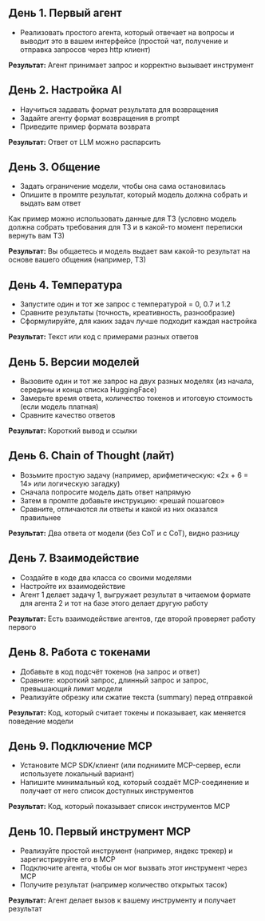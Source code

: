 ## День 1. Первый агент

- Реализовать простого агента, который отвечает на вопросы и выводит это в вашем интерфейсе (простой чат, получение и отправка запросов через http клиент)

**Результат:** Агент принимает запрос и корректно вызывает инструмент

## День 2. Настройка AI

- Научиться задавать формат результата для возвращения
- Задайте агенту формат возвращения в prompt
- Приведите пример формата возврата

**Результат:** Ответ от LLM можно распарсить

## День 3. Общение

- Задать ограничение модели, чтобы она сама остановилась
- Опишите в промпте результат, который модель должна собрать и выдать вам ответ

Как пример можно использовать данные для ТЗ (условно модель должна собрать требования для ТЗ и в какой-то момент переписки вернуть вам ТЗ)

**Результат:** Вы общаетесь и модель выдает вам какой-то результат на основе вашего общения (например, ТЗ)

## День 4. Температура

- Запустите один и тот же запрос с температурой = 0, 0.7 и 1.2
- Сравните результаты (точность, креативность, разнообразие)
- Сформулируйте, для каких задач лучше подходит каждая настройка

**Результат:** Текст или код с примерами разных ответов

## День 5. Версии моделей

- Вызовите один и тот же запрос на двух разных моделях (из начала, середины и конца списка HuggingFace)
- Замерьте время ответа, количество токенов и итоговую стоимость (если модель платная)
- Сравните качество ответов

**Результат:** Короткий вывод и ссылки

## День 6. Chain of Thought (лайт)

- Возьмите простую задачу (например, арифметическую: «2x + 6 = 14» или логическую загадку)
- Сначала попросите модель дать ответ напрямую
- Затем в промпте добавьте инструкцию: «решай пошагово»
- Сравните, отличаются ли ответы и какой из них оказался правильнее

**Результат:** Два ответа от модели (без CoT и с CoT), видно разницу

## День 7. Взаимодействие

- Создайте в коде два класса со своими моделями
- Настройте их взаимодействие
- Агент 1 делает задачу 1, выгружает результат в читаемом формате для агента 2 и тот на базе этого делает другую работу

**Результат:** Есть взаимодействие агентов, где второй проверяет работу первого

## День 8. Работа с токенами

- Добавьте в код подсчёт токенов (на запрос и ответ)
- Сравните: короткий запрос, длинный запрос и запрос, превышающий лимит модели
- Реализуйте обрезку или сжатие текста (summary) перед отправкой

**Результат:** Код, который считает токены и показывает, как меняется поведение модели

## День 9. Подключение MCP

- Установите MCP SDK/клиент (или поднимите MCP-сервер, если используете локальный вариант)
- Напишите минимальный код, который создаёт MCP-соединение и получает от него список доступных инструментов

**Результат:** Код, который показывает список инструментов MCP

## День 10. Первый инструмент MCP

- Реализуйте простой инструмент (например, яндекс трекер) и зарегистрируйте его в MCP
- Подключите агента, чтобы он мог вызвать этот инструмент через MCP
- Получите результат (например количество открытых тасок)

**Результат:** Агент делает вызов к вашему инструменту и получает результат